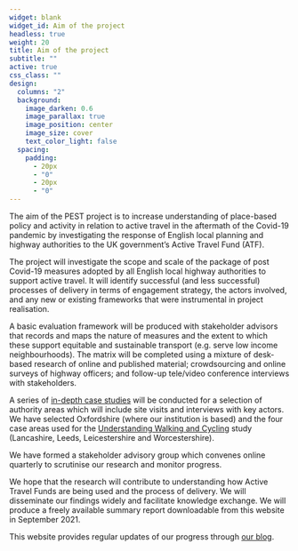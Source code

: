```yaml
---
widget: blank
widget_id: Aim of the project
headless: true
weight: 20
title: Aim of the project
subtitle: ""
active: true
css_class: ""
design:
  columns: "2"
  background:
    image_darken: 0.6
    image_parallax: true
    image_position: center
    image_size: cover
    text_color_light: false
  spacing:
    padding:
      - 20px
      - "0"
      - 20px
      - "0"
---
```

The aim of the PEST project is to increase understanding of place-based policy and activity in relation to active travel in the aftermath of the Covid-19 pandemic by investigating the response of English local planning and highway authorities to the UK government’s Active Travel Fund (ATF).

The project will investigate the scope and scale of the package of post Covid-19 measures adopted by all English local highway authorities to support active travel. It will identify successful (and less successful) processes of delivery in terms of engagement strategy, the actors involved, and any new or existing frameworks that were instrumental in project realisation.

A basic evaluation framework will be produced with stakeholder advisors that records and maps the nature of measures and the extent to which these support equitable and sustainable transport (e.g. serve low income neighbourhoods). The matrix will be completed using a mixture of desk-based research of online and published material; crowdsourcing and online surveys of highway officers; and follow-up tele/video conference interviews with stakeholders. 

A series of [in-depth case studies](/#case-studies) will be conducted for a selection of authority areas which will include site visits and interviews with key actors. We have selected Oxfordshire (where our institution is based) and the four case areas used for the [Understanding Walking and Cycling](/publication/pooley-2011-understanding-waking-cycling/) study (Lancashire, Leeds, Leicestershire and Worcestershire).

We have formed a stakeholder advisory group which convenes online quarterly to scrutinise our research and monitor progress.

We hope that the research will contribute to understanding how Active Travel Funds are being used and the process of delivery. We will disseminate our findings widely and facilitate knowledge exchange. We will produce a freely available summary report downloadable from this website in September 2021.

This website provides regular updates of our progress through [our blog](/#posts).